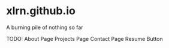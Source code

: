 # xlrn.github.io
A burning pile of nothing so far

TODO:
About Page
Projects Page
Contact Page
Resume Button
